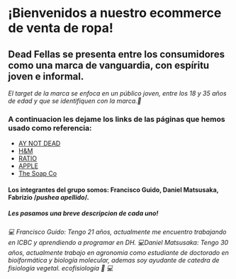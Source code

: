 # ¡Bienvenidos a nuestro ecommerce de venta de ropa!
## Dead Fellas se presenta entre los consumidores como una marca de vanguardia, con espíritu joven e informal. 
*El target de la marca se enfoca en un público joven, entre los 18 y 35 años de edad y que se identifiquen con la marca.🤘*
### A continuacion les dejame los links de las páginas que hemos usado como referencia: 
* [AY NOT DEAD](http:/www.aynotdead.com)
* [H&M](https://www2.hm.com/es_us/hombre/productos/camisetas-con-sin-mangas.html)
* [RATIO](https://ratiocoffee.com/)
* [APPLE](https://www.apple.com/la/)
* [The Soap Co](https://thesoapco.org/)

#### Los integrantes del grupo somos: Francisco Guido, Daniel Matsusaka, Fabrizio /*pushea apellido*/.
##### Les pasamos una breve descripcion de cada uno!
*💻 Francisco Guido: Tengo 21 años, actualmente me encuentro trabajando en ICBC y aprendiendo a programar en DH.*
*💻Daniel Matsusaka: Tengo 30 años, actualmente trabajo en agronomia como estudiante de doctorado en bioiformática y biología molecular, ademas soy ayudante de catedra de fisiología vegetal. ecofisiología 🌳*
*💻*

